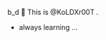 b_d 👋 This is @KoLDXr00T .

- always learning ...


<!---
KoLDXr00T/KoLDXr00T is a ✨ special ✨ repository because its `README.md` (this file) appears on your GitHub profile.
You can click the Preview link to take a look at your changes.
--->
